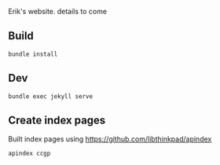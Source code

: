 Erik's website. details to come

## Build

```
bundle install
```

## Dev

```
bundle exec jekyll serve
```

## Create index pages

Built index pages using https://github.com/libthinkpad/apindex

```
apindex ccgp
```